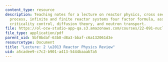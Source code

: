 ```yaml
---
content_type: resource
description: Teaching notes for a lecture on reactor physics, cross sections, fission
  process, infinite and finite reactor systems four factor formula, assessment of
  criticality control, diffusion theory, and neutron transport.
file: https://ol-ocw-studio-app-qa.s3.amazonaws.com/courses/22-091-nuclear-reactor-safety-spring-2008/a5cadee9c7c2b901a4135444baaab7a5_MIT22_091S08_lec02note.pdf
file_type: application/pdf
parent_uid: 5bf0bdaf-63b8-d8a3-bbaf-c6a132061d3e
resourcetype: Document
title: "Lecture: 2 \u2013 Reactor Physics Review"
uid: a5cadee9-c7c2-b901-a413-5444baaab7a5
---
```

